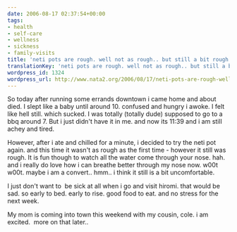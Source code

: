 ```yaml
---
date: 2006-08-17 02:37:54+00:00
tags:
- health
- self-care
- wellness
- sickness
- family-visits
title: 'neti pots are rough. well not as rough.. but still a bit rough.. '
translationKey: 'neti pots are rough. well not as rough.. but still a bit rough.. '
wordpress_id: 1324
wordpress_url: http://www.nata2.org/2006/08/17/neti-pots-are-rough-well-not-as-rough-but-still-a-bit-rough/
---
```


So today after running some errands downtown i came home and about died. I slept like a baby until around 10. confused and hungry i awoke. I felt like hell still. which sucked. I was totally (totally dude) supposed to go to a bbq around 7. But i just didn't have it in me. and now its 11:39 and i am still achey and tired.

However, after i ate and chilled for a minute, i decided to try the neti pot again. and this time it wasn't as rough as the first time - however it still was rough. It is fun though to watch all the water come through your nose. hah. and i really do love how i can breathe better through my nose now. w00t w00t. maybe i am a convert.. hmm.. i think it still is a bit uncomfortable.

I just don't want to  be sick at all when i go and visit hiromi. that would be sad. so early to bed. early to rise. good food to eat. and no stress for the next week.

My mom is coming into town this weekend with my cousin, cole. i am excited.  more on that later..